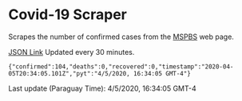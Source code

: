 # Covid-19 Scraper

Scrapes the number of confirmed cases from the [MSPBS](https://www.mspbs.gov.py/covid-19.php) web page.

[JSON Link](https://jmayalag.github.io/covid19-scrape/cases.json)
Updated every 30 minutes.
```
{"confirmed":104,"deaths":0,"recovered":0,"timestamp":"2020-04-05T20:34:05.101Z","pyt":"4/5/2020, 16:34:05 GMT-4"}
```
Last update (Paraguay Time): 4/5/2020, 16:34:05 GMT-4